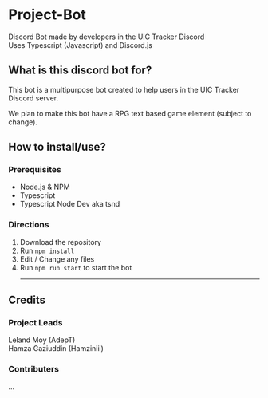 # Project-Bot
Discord Bot made by developers in the UIC Tracker Discord<br>
Uses Typescript (Javascript) and Discord.js<br>

## What is this discord bot for?
This bot is a multipurpose bot created to help users in the UIC Tracker Discord server.<br>

We plan to make this bot have a RPG text based game element (subject to change).

## How to install/use?
### Prerequisites
* Node.js & NPM
* Typescript 
* Typescript Node Dev aka tsnd
### Directions
1. Download the repository 
2. Run `npm install`
3. Edit / Change any files
4. Run `npm run start` to start the bot <hr>
## Credits
### Project Leads
Leland Moy (AdepT) <br>
Hamza Gaziuddin (Hamziniii)
### Contributers 
...
